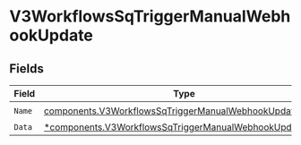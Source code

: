 # V3WorkflowsSqTriggerManualWebhookUpdate


## Fields

| Field                                                                                                                             | Type                                                                                                                              | Required                                                                                                                          | Description                                                                                                                       |
| --------------------------------------------------------------------------------------------------------------------------------- | --------------------------------------------------------------------------------------------------------------------------------- | --------------------------------------------------------------------------------------------------------------------------------- | --------------------------------------------------------------------------------------------------------------------------------- |
| `Name`                                                                                                                            | [components.V3WorkflowsSqTriggerManualWebhookUpdateName](../../models/components/v3workflowssqtriggermanualwebhookupdatename.md)  | :heavy_check_mark:                                                                                                                | N/A                                                                                                                               |
| `Data`                                                                                                                            | [*components.V3WorkflowsSqTriggerManualWebhookUpdateData](../../models/components/v3workflowssqtriggermanualwebhookupdatedata.md) | :heavy_minus_sign:                                                                                                                | N/A                                                                                                                               |